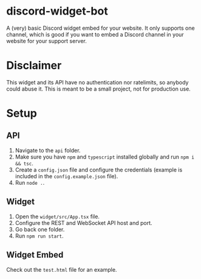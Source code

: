 # discord-widget-bot

A (very) basic Discord widget embed for your website. It only supports one channel, which is good if you want to embed a Discord channel in your website for your support server.

# Disclaimer

This widget and its API have no authentication nor ratelimits, so anybody could abuse it. This is meant to be a small project, not for production use.

# Setup

## API

1. Navigate to the `api` folder.
2. Make sure you have `npm` and `typescript` installed globally and run `npm i && tsc`.
3. Create a `config.json` file and configure the credentials (example is included in the `config.example.json` file).
4. Run `node .`.

## Widget

1. Open the `widget/src/App.tsx` file.
2. Configure the REST and WebSocket API host and port.
3. Go back one folder.
4. Run `npm run start`.

## Widget Embed

Check out the `test.html` file for an example.
